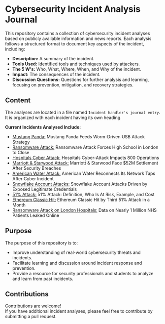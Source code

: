 # Cybersecurity Incident Analysis Journal

This repository contains a collection of cybersecurity incident analyses based on publicly available information and news reports. Each analysis follows a structured format to document key aspects of the incident, including:

*   **Description:** A summary of the incident.
*   **Tools Used:**  Identified tools and techniques used by attackers.
*   **The 5 W's:** Who, What, Where, When, and Why of the incident.
*   **Impact:**  The consequences of the incident.
*   **Discussion Questions:**  Questions for further analysis and learning, focusing on prevention, mitigation, and recovery strategies.

## Content

The analyses are located in a file named `Incident handler's journal entry`. It is organized with each incident having its own heading.

**Current Incidents Analysed Include:**

*   [Mustang Panda:](https://www.darkreading.com/cyberattacks-data-breaches/mustang-panda-worm-driven-usb-attack)  Mustang Panda Feeds Worm-Driven USB Attack Strategy 
*   [Ransomware Attack:](https://therecord.media/ransomware-attack-forces-london-high-school-to-close)  Ransomware Attack Forces High School in London to Close
*   [Hospitals Cyber Attack:](https://www.bbc.com/news/articles/cd11v377eywo)  Hospitals Cyber-Attack Impacts 800 Operations
*   [Marriott & Starwood Attack:](https://www.darkreading.com/cyberattacks-data-breaches/marriot-starwood-52m-settlement-security-breaches)  Marriott & Starwood Face $52M Settlement After Security Breaches
*   [American Water Attack:](https://www.darkreading.com/cyberattacks-data-breaches/american-water-reconnects-network-taps-cyber-incident)  American Water Reconnects Its Network Taps After Cyber Incident
*   [Snowflake Account Attacks:](https://www.darkreading.com/threat-intelligence/snowflake-account-attacks-driven-by-exposed-legitimate-credentials)  Snowflake Account Attacks Driven by Exposed Legitimate Credentials
*   [51% Attack:](https://www.investopedia.com/terms/1/51-attack.asp)  51% Attack: Definition, Who Is At Risk, Example, and Cost
*   [Ethereum Classic Hit:](https://www.coindesk.com/markets/2020/08/29/ethereum-classic-hit-by-third-51-attack-in-a-month)  Ethereum Classic Hit by Third 51% Attack in a Month
*   [Ransomware Attack on London Hospitals:](https://therecord.media/data-on-nearly-1-million-nhs-patients-leaked-hospital-ransomware)  Data on Nearly 1 Million NHS Patients Leaked Online

## Purpose

The purpose of this repository is to:

*   Improve understanding of real-world cybersecurity threats and incidents.
*   Facilitate learning and discussion around incident response and prevention.
*   Provide a resource for security professionals and students to analyze and learn from past incidents.

## Contributions

Contributions are welcome!  
If you have additional incident analyses, please feel free to contribute by submitting a pull request.
